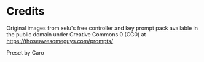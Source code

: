 # Credits
Original images from xelu's free controller and key prompt pack available in
the public domain under Creative Commons 0 (CC0) at
https://thoseawesomeguys.com/prompts/ 

Preset by Caro
